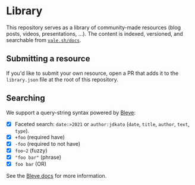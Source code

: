# Library

This repository serves as a library of community-made resources 
(blog posts, videos, presentations, ...). The content is indexed, versioned, 
and searchable from [`vale.sh/docs`](https://vale.sh/docs/).

## Submitting a resource

If you'd like to submit your own resource, open a PR that adds it to the `library.json`
file at the root of this repository.

## Searching

We support a query-string syntax powered by [Bleve](https://blevesearch.com/):

- [x] Faceted search: `date:>2021` or `author:jdkato` (`date`, `title`, `author`, `text`, `type`).
- [x] `+foo` (required have)
- [x] `-foo` (required to not have)
- [x] `foo~2` (fuzzy)
- [x] `"foo bar"` (phrase)
- [x] `foo bar` (OR)

See the [Bleve docs](https://blevesearch.com/docs/Query-String-Query/) for more information.